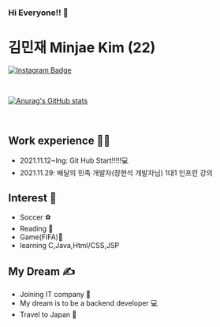 ### Hi Everyone!! 👋

# 김민재 Minjae Kim (22)

[![Instagram Badge](https://img.shields.io/badge/-Instagram-dd2a7b?style=flat-square&logo=instagram&logoColor=white&link=https://www.instagram.com/im_minjaeee/)](https://www.instagram.com/im_minjaeee/) 

<br>

[![Anurag's GitHub stats](https://github-readme-stats.vercel.app/api?username=Minjaeeeee)](https://github.com/Minjaeeeee/github-readme-stats)

<br>

## Work experience 🤹‍♀️
- 2021.11.12~Ing: Git Hub Start!!!!!💻
- 2021.11.29: 배달의 민족 개발자(장현석 개발자님) 1대1 인프런 강의

## Interest 👀
- Soccer ⚽
- Reading 📖
- Game(FIFA)🧡
- learning C,Java,Html/CSS,JSP

## My Dream ✍
- Joining IT company 👏
- My dream is to be a backend developer 💻
- Travel to Japan 🛫


